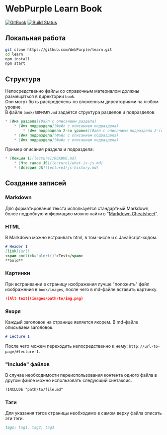 # WebPurple Learn Book
[![GitBook](https://img.shields.io/badge/powered%20by-GitBook-blue.svg)](https://github.com/GitbookIO/gitbook)
[![Build Status](https://travis-ci.org/WebPurple/learn.svg?branch=master)](https://travis-ci.org/WebPurple/learn)

## Локальная работа
```sh
git clone https://github.com/WebPurple/learn.git
cd learn
npm install
npm start
```
## Структура
Непосредственно файлы со справочным материалом должны размещаться в директории `book`.    
Они могут быть распределены по вложенным директориями на любом уровне.    
В файле `book/SUMMARY.md` задаётся структура разделов и подразделов.    
```markdown
* [Имя раздела](Файл с описанием раздела)
    * [Имя подраздела](Файл с описанием подраздела)
        * [Имя подраздела 2-го уровня](Файл с описанием подраздела 2-го уровня)
    * [Имя подраздела](Файл с описанием подраздела)
    * [Имя подраздела](Файл с описанием подраздела)
```
Пример описания раздела и подраздела:
```markdown
* [Лекция 1](lecture1/README.md)
    * [Что такое JS](lecture1/what-is-js.md)
    * [История JS](lecture1/js-history.md)
```

## Создание записей
### Markdown
Для форматирования текста используется стандартный Markdown, более подробную информацию можно найти в "[Markdown Cheatsheet](https://github.com/adam-p/markdown-here/wiki/Markdown-Cheatsheet)".    

### HTML
В Markdown можно встраивать html, в том числе и с JavaScript-кодом.
```markdown
# Header 1
[link](url)
<span onclick="alert()">Test</span>
**bold**
```

### Картинки
При встраивании в страницу изображения лучше "положить" файл изображения в `book/images`, после чего в md-файле вставить картинку.
```markdown
![Alt text](images/path/to/img.png)
```

### Якоря
Каждый заголовок на странице является якорем. В md-файле описываем заголовок.
```markdown
# Lecture 1
```
После чего можем переходить непосредственно к нему: `http://url-to-page/#lecture-1`.

### "Include" файлов
В случае необходимости переиспользования контента одного файла в другом файле можно использовать следующий синтаксис.
```markdown
!INCLUDE "path/to/file.md"
```

### Тэги
Для указания тэгов страницы необходимо в самом верху файла описать эти тэги.
```markdown
tags: tag1, tag2, tag3
```
